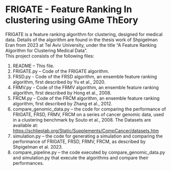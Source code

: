 # FRIGATE - Feature Ranking In clustering using GAme ThEory
FRIGATE is a feature ranking algorithm for clustering, designed for medical data. Details of the algorithm are found in the thesis work of Shpigelman Eran from 2023 at Tel Aviv University, under the title “A Feature Ranking Algorithm for Clustering Medical Data”.  
This project consists of the following files: 
1.	README – This file. 
2.	FRIGATE.py – Code of the FRIGATE algorithm.
3.	FRSD.py - Code of the FRSD algorithm, an ensemble feature ranking algorithm, first described by Yu et al., 2020.
4.	FRMV.py - Code of the FRMV algorithm, an ensemble feature ranking algorithm, first described by Hong et al., 2008.
5.	FRCM.py - Code of the FRCM algorithm, an ensemble feature ranking algorithm, first described by Zhang et al., 2012.
6.	compare_genomic_data.py – the code for comparing the performance of FRIGATE, FRSD, FRMV, FRCM on a series of cancer genomic data, used in a clustering benchmark by Souto et al., 2008. The Datasets are available at: https://schlieplab.org/Static/Supplements/CompCancer/datasets.htm
7.	simulation.py – the code for generating a simulation and comparing the performance of FRIGATE, FRSD, FRMV, FRCM, as described by Shpigelman et al. 2023.
8.	compare_pipeline.py – the code executed by compare_genomic_data.py and simulation.py that execute the algorithms and compare their performances.
 
